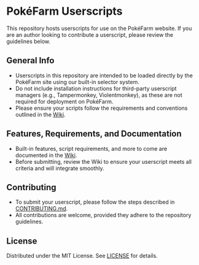 # PokéFarm Userscripts

This repository hosts userscripts for use on the PokéFarm website. If you are an author looking to contribute a userscript, please review the guidelines below.

## General Info

- Userscripts in this repository are intended to be loaded directly by the PokéFarm site using our built-in selector system.
- Do not include installation instructions for third-party userscript managers (e.g., Tampermonkey, Violentmonkey), as these are not required for deployment on PokéFarm.
- Please ensure your scripts follow the requirements and conventions outlined in the [Wiki](../../wiki).

## Features, Requirements, and Documentation

- Built-in features, script requirements, and more to come are documented in the [Wiki](../../wiki).
- Before submitting, review the Wiki to ensure your userscript meets all criteria and will integrate smoothly.

## Contributing

- To submit your userscript, please follow the steps described in [CONTRIBUTING.md](CONTRIBUTING.md).
- All contributions are welcome, provided they adhere to the repository guidelines.

## License

Distributed under the MIT License. See [LICENSE](LICENSE) for details.
